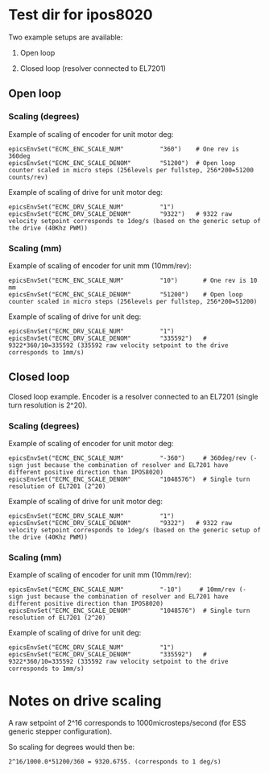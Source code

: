 # Test dir for ipos8020
Two example setups are available:

1. Open loop

2. Closed loop (resolver connected to EL7201)

## Open loop

### Scaling (degrees)

Example of scaling of encoder for unit motor deg:

```
epicsEnvSet("ECMC_ENC_SCALE_NUM"          "360")    # One rev is 360deg
epicsEnvSet("ECMC_ENC_SCALE_DENOM"        "51200")  # Open loop counter scaled in micro steps (256levels per fullstep, 256*200=51200 counts/rev)  
```

Example of scaling of drive for unit motor deg:

```
epicsEnvSet("ECMC_DRV_SCALE_NUM"          "1")
epicsEnvSet("ECMC_DRV_SCALE_DENOM"        "9322")   # 9322 raw velocity setpoint corresponds to 1deg/s (based on the generic setup of the drive (40Khz PWM))
```

### Scaling (mm)

Example of scaling of encoder for unit mm (10mm/rev):

```
epicsEnvSet("ECMC_ENC_SCALE_NUM"          "10")       # One rev is 10 mm
epicsEnvSet("ECMC_ENC_SCALE_DENOM"        "51200")    # Open loop counter scaled in micro steps (256levels per fullstep, 256*200=51200)
```

Example of scaling of drive for unit deg:

```
epicsEnvSet("ECMC_DRV_SCALE_NUM"          "1")
epicsEnvSet("ECMC_DRV_SCALE_DENOM"        "335592")   # 9322*360/10=335592 (335592 raw velocity setpoint to the drive corresponds to 1mm/s)  
```

## Closed loop

Closed loop example. Encoder is a resolver connected to an EL7201 (single turn resolution is 2^20).

### Scaling (degrees)

Example of scaling of encoder for unit motor deg:

```
epicsEnvSet("ECMC_ENC_SCALE_NUM"          "-360")     # 360deg/rev (- sign just because the combination of resolver and EL7201 have different positive direction than IPOS8020)
epicsEnvSet("ECMC_ENC_SCALE_DENOM"        "1048576")  # Single turn resolution of EL7201 (2^20) 
```

Example of scaling of drive for unit motor deg:

```
epicsEnvSet("ECMC_DRV_SCALE_NUM"          "1")
epicsEnvSet("ECMC_DRV_SCALE_DENOM"        "9322")   # 9322 raw velocity setpoint corresponds to 1deg/s (based on the generic setup of the drive (40Khz PWM))
```

### Scaling (mm)

Example of scaling of encoder for unit mm (10mm/rev):

```
epicsEnvSet("ECMC_ENC_SCALE_NUM"          "-10")     # 10mm/rev (- sign just because the combination of resolver and EL7201 have different positive direction than IPOS8020)
epicsEnvSet("ECMC_ENC_SCALE_DENOM"        "1048576")  # Single turn resolution of EL7201 (2^20) 
```

Example of scaling of drive for unit deg:

```
epicsEnvSet("ECMC_DRV_SCALE_NUM"          "1")
epicsEnvSet("ECMC_DRV_SCALE_DENOM"        "335592")   # 9322*360/10=335592 (335592 raw velocity setpoint to the drive corresponds to 1mm/s)  

```

# Notes on drive scaling

A raw setpoint of 2^16 corresponds to 1000microsteps/second (for ESS generic stepper configuration).

So scaling for degrees would then be:
```
2^16/1000.0*51200/360 = 9320.6755. (corresponds to 1 deg/s)

```





